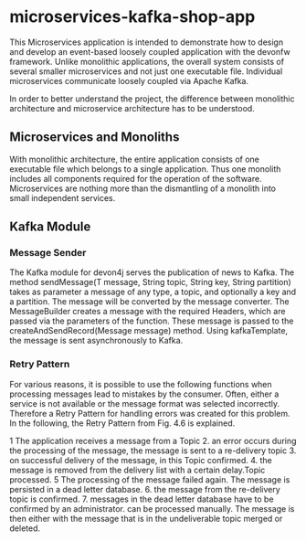 # microservices-kafka-shop-app
This Microservices application is intended to demonstrate how to design and develop an event-based loosely coupled application with the devonfw framework. Unlike monolithic applications, the overall system consists of several smaller microservices and not just one executable file. Individual microservices communicate loosely coupled via Apache Kafka. 

In order to better understand the project, the difference between monolithic architecture and microservice architecture has to be understood.

## Microservices and Monoliths ##
With monolithic architecture, the entire application consists of one executable file which belongs to a single application. Thus one monolith includes all components required for the operation of the software. Microservices are nothing more than the dismantling of a monolith into small independent services.

## Kafka Module ##

### Message Sender ###
The Kafka module for devon4j serves the publication of news to Kafka. The method sendMessage(T message, String topic, String key, String partition) takes as parameter a message of any type, a topic, and optionally a key and a partition. The message will be converted by the message converter. The MessageBuilder creates a message with the required Headers, which are passed via the parameters of the function. These message is passed to the createAndSendRecord(Message message) method. Using kafkaTemplate, the message is sent asynchronously to Kafka.

### Retry Pattern ###
For various reasons, it is possible to use the following functions when processing messages lead to mistakes by the consumer. Often, either a service is not available or the message format was selected incorrectly. Therefore
a Retry Pattern for handling errors was created for this problem. In the following, the Retry Pattern from Fig. 4.6 is explained.

1 The application receives a message from a Topic
2. an error occurs during the processing of the message,
the message is sent to a re-delivery topic
3. on successful delivery of the message, in this Topic
confirmed.
4. the message is removed from the delivery list with a certain delay.Topic processed.
5 The processing of the message failed again. The message
is persisted in a dead letter database.
6. the message from the re-delivery topic is confirmed.
7. messages in the dead letter database have to be confirmed by an administrator. can be processed manually. The message is then either with the message that is in the undeliverable topic
merged or deleted.
